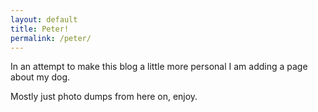 ```yaml
---
layout: default
title: Peter!
permalink: /peter/
---
```


In an attempt to make this blog a little more personal I am adding a page about my dog.

  <!-- Some back story: -->

  <!-- I got Peter for my eighteenth birthday. My parents took me in the middle of the night to drive across state lines. I had no idea where we were going and I selected him from a breeder. He is in fact a pure Pembroke Welsh Corgi. Most Corgis have their tails docked at birth, but it is kind of actually just a cruel practice, so the breeder we went to simply did not do it. -->

Mostly just photo dumps from here on, enjoy.
